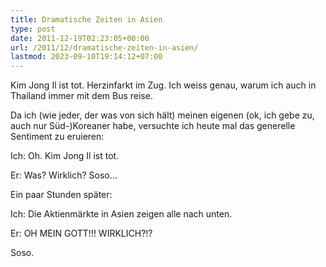 ```yaml
---
title: Dramatische Zeiten in Asien
type: post
date: 2011-12-19T02:23:05+00:00
url: /2011/12/dramatische-zeiten-in-asien/
lastmod: 2023-09-10T19:14:12+07:00
---
```

Kim Jong Il ist tot. Herzinfarkt im Zug. Ich weiss genau, warum ich auch in Thailand immer mit dem Bus reise.

Da ich (wie jeder, der was von sich hält) meinen eigenen (ok, ich gebe zu, auch nur Süd-)Koreaner habe, versuchte ich heute mal das generelle Sentiment zu eruieren:

Ich: Oh. Kim Jong Il ist tot.

Er: Was? Wirklich? Soso...

Ein paar Stunden später:

Ich: Die Aktienmärkte in Asien zeigen alle nach unten.

Er: OH <span class="caps">MEIN</span> <span class="caps">GOTT</span>!!! <span class="caps">WIRKLICH</span>?!?

Soso.
